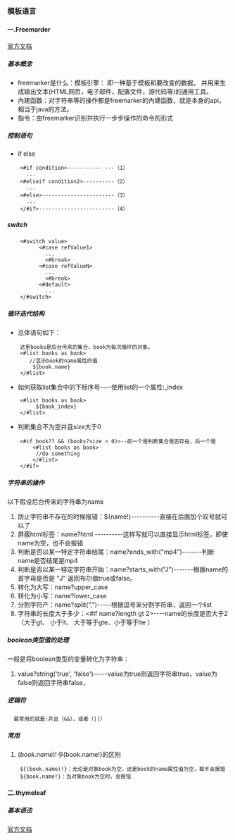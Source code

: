 ### 模板语言


#### 一.Freemarder
[官方文档](http://www.kerneler.com/freemarker2.3.23/)
##### 基本概念
* freemarker是什么：模板引擎： 即一种基于模板和要改变的数据， 并用来生成输出文本(HTML网页，电子邮件，配置文件，源代码等)的通用工具。
* 內建函数：对字符串等的操作都是freemarker的內建函数，就是本身的api，相当于java的方法。
* 指令：由freemarker识别并执行一步步操作的命令的形式

##### 控制语句
* if else

``` freemarker
    <#if condition>----------- ---（1）
      ...
    <#elseif condition2>----------（2）
      ...
    <#else>-----------------------（3）
      ...
    </#if>------------------------（4）
```

##### switch
``` freemarker
    <#switch value>
          <#case refValue1>
            ...
            <#break>
          <#case refValueN>
            ...
            <#break>
          <#default>
            ...
    </#switch>
```

##### 循环迭代结构
* 总体语句如下：
``` freemarker
    这里books是后台传来的集合，book为每次循环的对象。
    <#list books as book>
       //显示book的name属性的值
        ${book.name}
    </#list>
```

* 如何获取list集合中的下标序号----使用list的一个属性:_index
``` freemarker
    <#list books as book>
         ${book_index}
    </#list>
```

* 判断集合不为空并且size大于0
``` freemarker
    <#if book?? && (books?size > 0)>--前一个是判断集合是否存在，后一个是
        <#list books as book>
         //do something
        </#list>
    </#if>
```

##### 字符串的操作
以下假设后台传来的字符串为name
1. 防止字符串不存在的时候报错：${name!}----------直接在后面加个叹号就可以了
2. 屏蔽html标签：name?html ----------这样写就可以直接显示html标签，即使name为空，也不会报错
3. 判断是否以某一特定字符串结尾：name?ends_with("mp4")-------判断name是否结尾是mp4
4. 判断是否以某一特定字符串开始：name?starts_with("J")-------根据name的首字母是否是 "J" 返回布尔值true或false。
5. 转化为大写：name?upper_case
6. 转化为小写：name?lower_case
7. 分割字符产：name?split(",")-----根据逗号来分割字符串，返回一个list
8. 字符串的长度大于多少：<#if name?length gt 2>----name的长度是否大于2 （大于gt、 小于lt、 大于等于gte、小于等于lte ）

##### boolean类型值的处理
一般是将boolean类型的变量转化为字符串：
1. value?string('true', 'false')-----value为true则返回字符串true，value为false则返回字符串false，

##### 逻辑符
      最常用的就是:并且（&&）、或者（||）

##### 常用
1. ${(book.name)!}与${book.name!}的区别
``` freemarker
    ${(book.name)!}：无论是对象book为空，还是book的name属性值为空，都不会报错
    ${book.name!}：当对象book为空时，会报错
```


#### 二.thymeleaf

##### 基本语法

[官方文档](https://www.thymeleaf.org/doc/tutorials/3.0/usingthymeleaf.html)

